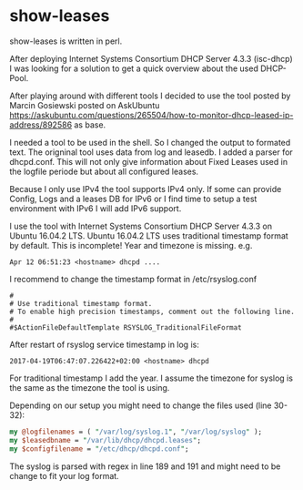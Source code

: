 # show-leases
show-leases is written in perl.

After deploying Internet Systems Consortium DHCP Server 4.3.3 (isc-dhcp) I was looking for a solution to get a quick overview about the used DHCP-Pool.

After playing around with different tools I decided to use the tool posted by Marcin Gosiewski posted on AskUbuntu https://askubuntu.com/questions/265504/how-to-monitor-dhcp-leased-ip-address/892586 as base.

I needed a tool to be used in the shell. So I changed the output to formated text. 
The origninal tool uses data from log and leasedb. I added a parser for dhcpd.conf. This will not only give information about Fixed Leases used in the logfile periode but about all configured leases. 

Because I only use IPv4 the tool supports IPv4 only. If some can provide Config, Logs and a leases DB for IPv6 or I find time to setup a test environment with IPv6 I will add IPv6 support.

I use the tool with Internet Systems Consortium DHCP Server 4.3.3 on Ubuntu 16.04.2 LTS.
Ubuntu 16.04.2 LTS uses traditional timestamp format by default. This is incomplete! Year and timezone is missing. 
e.g.
```
Apr 12 06:51:23 <hostname> dhcpd ....
```

I recommend to change the timestamp format in /etc/rsyslog.conf 
```
#
# Use traditional timestamp format.
# To enable high precision timestamps, comment out the following line.
#
#$ActionFileDefaultTemplate RSYSLOG_TraditionalFileFormat
```

After restart of rsyslog service timestamp in log is:
```
2017-04-19T06:47:07.226422+02:00 <hostname> dhcpd
```
For traditional timestamp I add the year. 
I assume the timezone for syslog is the same as the timezone the tool is using.

Depending on our setup you might need to change the files used (line 30-32):
```perl
my @logfilenames = ( "/var/log/syslog.1", "/var/log/syslog" );
my $leasedbname = "/var/lib/dhcp/dhcpd.leases";
my $configfilename = "/etc/dhcp/dhcpd.conf";
```

The syslog is parsed with regex in line 189 and 191 and might need to be change to fit your log format.
